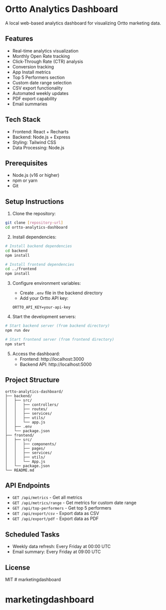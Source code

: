 # Ortto Analytics Dashboard

A local web-based analytics dashboard for visualizing Ortto marketing data.

## Features

- Real-time analytics visualization
- Monthly Open Rate tracking
- Click-Through Rate (CTR) analysis
- Conversion tracking
- App Install metrics
- Top 5 Performers section
- Custom date range selection
- CSV export functionality
- Automated weekly updates
- PDF export capability
- Email summaries

## Tech Stack

- Frontend: React + Recharts
- Backend: Node.js + Express
- Styling: Tailwind CSS
- Data Processing: Node.js

## Prerequisites

- Node.js (v16 or higher)
- npm or yarn
- Git

## Setup Instructions

1. Clone the repository:
```bash
git clone [repository-url]
cd ortto-analytics-dashboard
```

2. Install dependencies:
```bash
# Install backend dependencies
cd backend
npm install

# Install frontend dependencies
cd ../frontend
npm install
```

3. Configure environment variables:
   - Create `.env` file in the backend directory
   - Add your Ortto API key:
   ```
   ORTTO_API_KEY=your-api-key
   ```

4. Start the development servers:
```bash
# Start backend server (from backend directory)
npm run dev

# Start frontend server (from frontend directory)
npm start
```

5. Access the dashboard:
   - Frontend: http://localhost:3000
   - Backend API: http://localhost:5000

## Project Structure

```
ortto-analytics-dashboard/
├── backend/
│   ├── src/
│   │   ├── controllers/
│   │   ├── routes/
│   │   ├── services/
│   │   ├── utils/
│   │   └── app.js
│   ├── .env
│   └── package.json
├── frontend/
│   ├── src/
│   │   ├── components/
│   │   ├── pages/
│   │   ├── services/
│   │   ├── utils/
│   │   └── App.js
│   └── package.json
└── README.md
```

## API Endpoints

- `GET /api/metrics` - Get all metrics
- `GET /api/metrics/range` - Get metrics for custom date range
- `GET /api/top-performers` - Get top 5 performers
- `GET /api/export/csv` - Export data as CSV
- `GET /api/export/pdf` - Export data as PDF

## Scheduled Tasks

- Weekly data refresh: Every Friday at 00:00 UTC
- Email summary: Every Friday at 09:00 UTC

## License

MIT # marketingdashboard
# marketingdashboard
